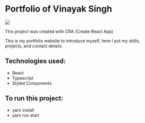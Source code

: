 # Portfolio of Vinayak Singh

<img src ="https://www.bing.com/images/blob?bcid=SwgxTxWntoUHpbcu7GshdKtGjvc7.....0Q" />
 
This project was created with CRA (Create React App)

This is my portfolio website to introduce myself, here I put my skills, projects, and contact details.

## Technologies used:
- React
- Typescript
- Styled Components
 
## To run this project:
- yarn install
- yarn run start

